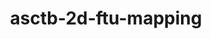 ---
title: asctb-2d-ftu-mapping
release_version: v1.2
hra_release_version:
  - v1.2
type: 2d-ftu
description: 'This lookup table maps [Anatomical Structures, Cell Types and Biomarkers (ASCT+B) Table](https://hubmapconsortium.github.io/ccf/pages/ccf-anatomical-structures.html) terms to anatomical structure and cell type terms used in the [CCF-2D-reference-object-library](https://github.com/hubmapconsortium/ccf-2d-reference-object-library).'
creators:
  - 0000-0002-2142-983X
  - 0000-0001-6582-4041
project_leads:
  - 0000-0002-3321-6137
reviewers:
  - 0000-0001-7655-4833
  - 0000-0002-3321-6137
  - 0000-0002-3775-8574
  - 0000-0002-6703-7647
creation_date: 2022-05-06T00:00:00
license: CC BY 4.0
publisher:  HuBMAP 
funder:  National Institutes of Health 
award_number:  OT2OD026671 
hubmap_id:  HBM984.MZSG.873 
datatable: ASCT-B_ftu_2D_illustration_mapping.csv
doi: https://doi.org/10.48539/HBM984.MZSG.873
---